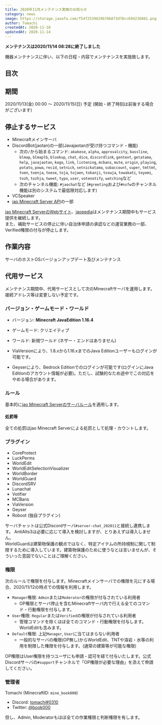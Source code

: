 ```yaml
---
title: 2020年11月メンテナンス実施のお知らせ
category: news
image: https://storage.jaoafa.com/f54f2539629b70b8f3d78cc694236081.png
author: Tomachi
createdAt: 2020-11-10
updatedAt: 2020-11-14
---
```


**メンテナンスは2020/11/14 08:28に終了しました**

機器メンテナンスに伴い、以下の日程・内容でメンテナンスを実施致します。

## 目次

<!--contents-->

## 期間

2020/11/13(金) 00:00 ～ 2020/11/15(日) 予定 (開始・終了時刻は前後する場合がございます)

## 停止するサービス

- Minecraftメインサーバ
- DiscordBot(jaotan)の一部(Javajaotanが受け持つコマンド・機能)
  - 次の`/`から始まるコマンド: `akakese`, `alpha`, `approvalcity`, `bassline`, `blmap`, `blmaplb`, `blookup`, `chat`, `dice`, `discordlink`, `gentext`, `getatama`, `help`, `javajaotan`, `kogo`, `link`, `listening`, `mcbans`, `mute`, `origin`, `playing`, `potato`, `powa`, `recid`, `setnick`, `setnickatama`, `subaccount`, `super`, `tmttmt`, `toen`, `toenja`, `toese`, `toja`, `tojaen`, `tokanji`, `toswja`, `towakati`, `toyomi`, `tozh`, `tozhja`, `tweet`, `typo`, `user`, `votenotify`, `watching`など
  - 次のチャンネル機能: `#jaochat`など (`#greeting`および`#nsfw`のチャンネル機能は別のシステムで最低限対応します)
- VCSpeaker
- [jao Minecraft Server API](https://api.jaoafa.com/)の一部

[jao Minecraft ServerのWebサイト](https://jaoafa.com/)、[jaopedia](https://wiki.jaoafa.com/)はメンテナンス期間中もサービス提供を継続します。  
また、補助サービスの停止に伴い自治体申請の承認などの運営業務の一部、Verified権限の付与が停止します。

## 作業内容

サーバのホストOSバージョンアップデート及びメンテナンス

## 代用サービス

メンテナンス期間中、代用サービスとして次のMinecraftサーバを運用します。接続アドレス等は変更しない予定です。

### バージョン・ゲームモード・ワールド

- バージョン: **Minecraft JavaEdition 1.16.4**
- ゲームモード: クリエイティブ
- ワールド: 新規ワールド (ネザー・エンドはありません)

- ViaVersionにより、1.8.xから1.16.xまでのJava Editionユーザーもログインが可能です。
- Geyserにより、Bedrock Editionでのログインが可能です(ログインにJava Editionのアカウント情報が必要)。ただし、試験的なため途中でこの対応をやめる場合があります。

### ルール

基本的に[jao Minecraft Serverのサーバルール](https://jaoafa.com/rule)を適用します。

#### 処罰等

全ての処罰はjao Minecraft Serverによる処罰として処理・カウントします。

### プラグイン

- CoreProtect
- LuckPerms
- WorldEdit
- WorldEditSelectionVisualizer
- WorldBorder
- WorldGuard
- DiscordSRV
- Lunachat
- Votifier
- MCBans
- ViaVersion
- Geyser
- Roboot (独自プラグイン)

サーバチャットは公式Discordサーバ`#server-chat_202011`と接続し連携します。
AntiAlts3は必要に応じて導入を検討しますが、とりあえずは導入しません。  
WorldGuardは建築物保護の観点ではなく、特定アイテムの所持規制に関して制限するために導入しています。建築物保護のために使うなとは言いませんが、そういった意図でないことはご理解ください。

### 権限

次のルールで権限を付与します。Minecraftメインサーバでの権限を元にする場合、2020/11/12の時点での情報を利用します。

- `Manager`権限: `Admin`または`Moderator`の権限が付与されている利用者
  - OP権限とサーバ停止を含むMinecraftサーバ内で行える全てのコマンド・行動権限を付与します。
- `User`権限: `Regular`または`Verified`の権限が付与されている利用者
  - 管理コマンドを除くほぼ全てのコマンド・行動権限を付与します。WorldEditも含みます。
- `Default`権限: 上記`Manager`, `User`に当てはまらない利用者
  - 一般的なサーバの権限(OP無し)からWorldEdit、TNTや溶岩・水等の利用を制限した権限を付与します。(通常の建築等が可能な権限)

OP権限はUser権限を持つユーザにも申請・認可を経て付与いたします。公式Discordサーバの`#support`チャンネルで「OP権限が必要な理由」を添えて申請してください。

### 管理者

Tomachi (MinecraftID: `mine_book000`)

- Discord: [tomachi#0310](https://discord.com/users/221991565567066112)
- Twitter: [@book000](https://twitter.com/book000)

但し、Admin, Moderatorもほぼ全ての作業権限と判断権限を有します。
